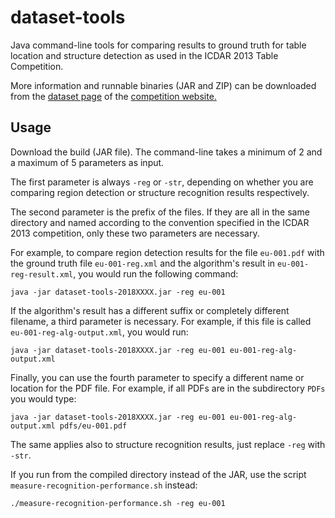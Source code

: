 # dataset-tools
Java command-line tools for comparing results to ground truth for table location and structure detection as used in the ICDAR 2013 Table Competition.

More information and runnable binaries (JAR and ZIP) can be downloaded from the [dataset page](http://www.tamirhassan.com/competition/dataset-tools.html) of the [competition website.](http://www.tamirhassan.com/competition.html) 

## Usage

Download the build (JAR file). The command-line takes a minimum of 2 and a maximum of 5 parameters as input.

The first parameter is always `-reg` or `-str`, depending on whether you are comparing region detection or structure recognition results respectively.

The second parameter is the prefix of the files. If they are all in the same directory and named according to the convention specified in the ICDAR 2013 competition, only these two parameters are necessary.

For example, to compare region detection results for the file `eu-001.pdf` with the ground truth file `eu-001-reg.xml` and the algorithm's result in `eu-001-reg-result.xml`, you would run the following command:

`java -jar dataset-tools-2018XXXX.jar -reg eu-001`

If the algorithm's result has a different suffix or completely different filename, a third parameter is necessary. For example, if this file is called `eu-001-reg-alg-output.xml`, you would run:

`java -jar dataset-tools-2018XXXX.jar -reg eu-001 eu-001-reg-alg-output.xml`

Finally, you can use the fourth parameter to specify a different name or location for the PDF file. For example, if all PDFs are in the subdirectory `PDFs` you would type:

`java -jar dataset-tools-2018XXXX.jar -reg eu-001 eu-001-reg-alg-output.xml pdfs/eu-001.pdf`

The same applies also to structure recognition results, just replace `-reg` with `-str`.

If you run from the compiled directory instead of the JAR, use the script `measure-recognition-performance.sh` instead:

`./measure-recognition-performance.sh -reg eu-001`
